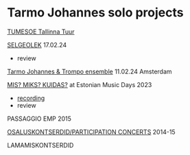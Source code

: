 # Tarmo Johannes solo projects



[TUMESOE Tallinna Tuur](tumesoe.md)


[SELGEOLEK](http://eccm.ee/index.php/et/?view=article&id=22:sari-2&catid=2) 17.02.24

- review


[Tarmo Johannes & Trompo ensemble](https://www.muziekgebouw.nl/en/agenda/13714/tarmo-johannes-carlos-anez-marthe-lasthuis-laura-nygren/flute-solo-trompo-ensemble) 11.02.24 Amsterdam


[MIS? MIKS? KUIDAS?](https://www.eestimuusikapaevad.ee/2023/kava/tarmo-johannes/) at Estonian Music Days 2023

- [recording](https://klassikaraadio.err.ee/1608981170/kontserdisaalis-emp-tarmo-johannes-mis-miks-kuidas)
- review 


PASSAGGIO EMP 2015

[OSALUSKONTSERDID/PARTICIPATION CONCERTS](https://tarmo.uuu.ee/osaluskontserdid/index_en.html) 2014-15


LAMAMISKONTSERDID
